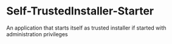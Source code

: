 # Self-TrustedInstaller-Starter
An application that starts itself as trusted installer if started with administration privileges
